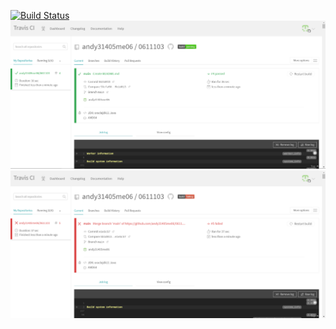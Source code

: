 [![Build Status](https://travis-ci.com/andy31405me06/0611103.svg?branch=main)](https://travis-ci.com/andy31405me06/0611103)
![image](https://github.com/andy31405me06/0611103/blob/main/passing.PNG)
![image](https://github.com/andy31405me06/0611103/blob/main/failing.PNG)